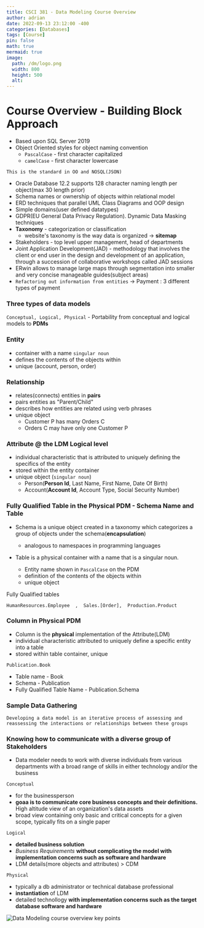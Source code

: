 ```yaml
---
title: CSCI 381 - Data Modeling Course Overview
author: adrian
date: 2022-09-13 23:12:00 -400
categories: [Databases]
tags: [Course]
pin: false
math: true
mermaid: true
image:
  path: /dm/logo.png
  width: 800
  height: 500
  alt: 
---
```


# Course Overview - Building Block Approach

* Based upon SQL Server 2019
* Object Oriented styles for object naming convention
  * `PascalCase` - first character capitalized
  * `camelCase` - first character lowercase

`This is the standard in OO and NOSQL(JSON)`

* Oracle Database 12.2 supports 128 character naming length per object(max 30 length prior)
* Schema names or ownership of objects within relational model
* ERD techniques that parallel UML Class Diagrams and OOP design
* Simple domains(user defined datatypes)
* GDPR(EU General Data Privacy Regulation). Dynamic Data Masking techniques
* **Taxonomy** - categorization or classification
  * website's taxonomy is the way data is organized -> **sitemap**
* Stakeholders - top level upper management, head of departments
* Joint Application Development(JAD) - methodology that involves the client or end user in the design and development of an application, through a succession of collaborative workshops called JAD sessions
* ERwin allows to manage large maps through segmentation into smaller and very concise manageable guides(subject areas)
* `Refactoring out information from entities` -> Payment : 3 different types of payment

### Three types of data models
`Conceptual, Logical, Physical` - Portability from conceptual and logical models to **PDMs**

### Entity
* container with a name `singular noun`
* defines the contents of the objects within
* unique (account, person, order)

### Relationship
* relates(connects) entities in **pairs**
* pairs entities as "Parent/Child"
* describes how entities are related using verb phrases
* unique object
  * Customer P has many Orders C
  * Orders C may have only one Customer P

### Attribute @ the **LDM Logical level**
* individual characteristic that is attributed to uniquely defining the specifics of the entity
* stored within the entity container
* unique object (`singular noun`)
  * Person(**Person Id**, Last Name, First Name, Date Of Birth)
  * Account(**Account Id**, Account Type, Social Security Number)

### Fully Qualified Table in the **Physical PDM** - Schema Name and Table

* Schema is a unique object created in a taxonomy which categorizes a group of objects under the schema(**encapsulation**)
  * analogous to namespaces in programming languages

* Table is a physical container with a name that is a singular noun.
  * Entity name shown in `PascalCase` on the PDM
  * definition of the contents of the objects within
  * unique object

Fully Qualified tables

`HumanResources.Employee  ,  Sales.[Order],  Production.Product` 

### Column in **Physical PDM**

* Column is the **physical** implementation of the Attribute(LDM)
* individual characteristic attributed to uniquely define a specific entity into a table
* stored within table container, unique

`Publication.Book`
* Table name - Book
* Schema - Publication
* Fully Qualified Table Name - Publication.Schema

### Sample Data Gathering

`Developing a data model is an iterative process of assessing and reassessing the interactions or relationships between these groups`

### Knowing how to communicate with a diverse group of Stakeholders

* Data modeler needs to work with diverse individuals from various departments with a broad range of skills in either technology and/or the business

`Conceptual`
* for the businessperson
* **goaa is to communicate core business concepts and their definitions.** High altitude view of an organization's data assets
* broad view containing only basic and critical concepts for a given scope, typically fits on a single paper

`Logical`
* **detailed business solution**
* *Business Requirements* **without complicating the model with implementation concerns such as software and hardware**
* LDM details(more objects and attributes) > CDM

`Physical`
* typically a db administrator or technical database professional
* **instantiation** of LDM
* detailed technollogy **with implementation concerns such as the target database software and hardware**

<picture>
<img src="/dm/04-01.png" alt="Data Modeling course overview key points">
</picture>